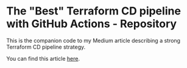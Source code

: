 # The "Best" Terraform CD pipeline with GitHub Actions - Repository

This is the companion code to my Medium article describing a strong Terraform CD pipeline strategy.

You can find this article [here](https://medium.com/@gallaghersam95/the-best-terraform-cd-pipeline-with-github-actions-6ecbaa5f3762).

